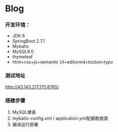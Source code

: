 # Blog

### 开发环境：
* JDK 8
* SpringBoot 2.7.1
* Mybatis
* MySQL8.0
* thymeleaf
* html+css+js+semantic UI+editormd+tocbot+typo

### 测试地址
http://43.143.217.175:8765/

### 搭建步骤
1. MySQL建表
2. mybatis-config.xml / application.yml配置数据源
3. 编译运行部署
